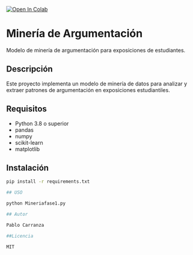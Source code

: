 [![Open In Colab](https://colab.research.google.com/assets/colab-badge.svg)](https://colab.research.google.com/github/riodata/mineria/blob/main/mineriafase1.ipynb)

# Minería de Argumentación

Modelo de minería de argumentación para exposiciones de estudiantes.

## Descripción
Este proyecto implementa un modelo de minería de datos para analizar y extraer patrones de argumentación en exposiciones estudiantiles.

## Requisitos
- Python 3.8 o superior
- pandas
- numpy
- scikit-learn
- matplotlib

## Instalación
```bash
pip install -r requirements.txt

## USO

python Mineriafase1.py

## Autor

Pablo Carranza

##Licencia

MIT
